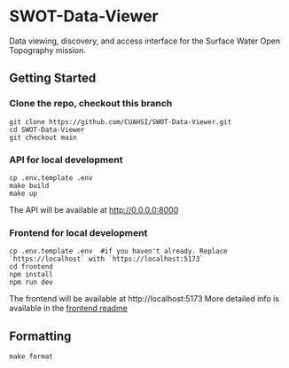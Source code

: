 # SWOT-Data-Viewer
Data viewing, discovery, and access interface for the Surface Water Open Topography mission.

## Getting Started

### Clone the repo, checkout this branch
```console
git clone https://github.com/CUAHSI/SWOT-Data-Viewer.git
cd SWOT-Data-Viewer
git checkout main
```

### API for local development
```console
cp .env.template .env
make build
make up
```
The API will be available at http://0.0.0.0:8000

### Frontend for local development
```console
cp .env.template .env  #if you haven't already. Replace `https://localhost` with `https://localhost:5173`
cd frontend
npm install
npm run dev
```
The frontend will be available at http://localhost:5173
More detailed info is available in the [frontend readme](frontend/README.md)

## Formatting
```console
make format
```